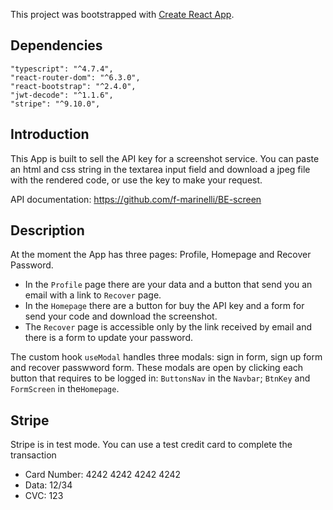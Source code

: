 This project was bootstrapped with [Create React App](https://github.com/facebook/create-react-app).

## Dependencies

    "typescript": "^4.7.4",
    "react-router-dom": "^6.3.0",
    "react-bootstrap": "^2.4.0",
    "jwt-decode": "^1.1.6",
    "stripe": "^9.10.0",

## Introduction

This App is built to sell the API key for a screenshot service. You can paste an html and css string in the textarea input field and download a jpeg file with the rendered code, or use the key to make your request.

API documentation: https://github.com/f-marinelli/BE-screen

## Description

At the moment the App has three pages: Profile, Homepage and Recover Password.

- In the `Profile` page there are your data and a button that send you an email with a link to `Recover` page.
- In the `Homepage` there are a button for buy the API key and a form for send your code and download the screenshot.
- The `Recover` page is accessible only by the link received by email and there is a form to update your password.

The custom hook `useModal` handles three modals: sign in form, sign up form and recover passwword form. These modals are open by clicking each button that requires to be logged in: `ButtonsNav` in the `Navbar`; `BtnKey` and `FormScreen` in the`Homepage`.

## Stripe

Stripe is in test mode. You can use a test credit card to complete the transaction

- Card Number: 4242 4242 4242 4242
- Data: 12/34
- CVC: 123
